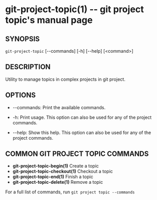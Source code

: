 git-project-topic(1) -- git project topic's manual page
=======================================================

## SYNOPSIS

`git-project-topic` [--commands] [-h] [--help] [&lt;command&gt;]

## DESCRIPTION

Utility to manage topics in complex projects in git project.

## OPTIONS

  * --commands:
  Print the available commands.

  * -h:
  Print usage. This option can also be used for any of the project commands.

  * --help:
  Show this help. This option can also be used for any of the project commands.

## COMMON GIT PROJECT TOPIC COMMANDS

   - **git-project-topic-begin(1)** Create a topic
   - **git-project-topic-checkout(1)** Checkout a topic
   - **git-project-topic-end(1)** Finish a topic
   - **git-project-topic-delete(1)** Remove a topic

For a full list of commands, run `git project topic --commands`
